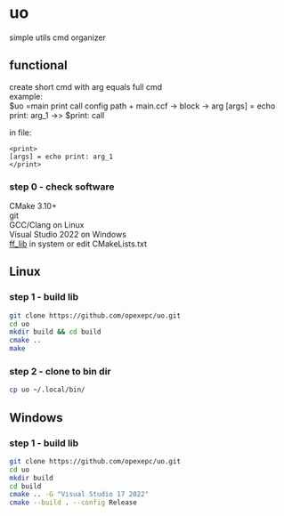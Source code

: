 # uo
simple utils cmd organizer
## functional
create short cmd with arg equals full cmd  
example:  
$uo =main print call
config path + main.ccf -> block <print> -> arg [args] = echo print: arg_1 ->> $print: call  

in file:  
```ccf
<print>
[args] = echo print: arg_1
</print>
```

### step 0 - check software
CMake 3.10+  
git  
GCC/Clang on Linux  
Visual Studio 2022 on Windows  
[ff_lib](https://github.com/opexepc/ff_lib) in system or edit CMakeLists.txt

## Linux
### step 1 - build lib
```bash
git clone https://github.com/opexepc/uo.git
cd uo
mkdir build && cd build
cmake ..
make
```

### step 2 - clone to bin dir
```bash
cp uo ~/.local/bin/
```

## Windows
### step 1 - build lib
```bash
git clone https://github.com/opexepc/uo.git
cd uo
mkdir build
cd build
cmake .. -G "Visual Studio 17 2022"
cmake --build . --config Release
```
